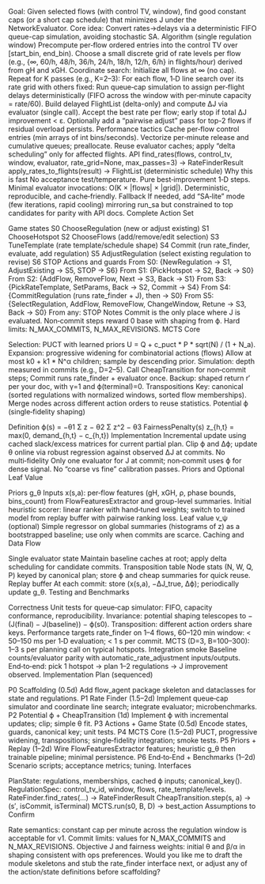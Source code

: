 Goal: Given selected flows (with control TV, window), find good constant caps (or a short cap schedule) that minimizes J under the NetworkEvaluator.
Core idea: Convert rates→delays via a deterministic FIFO queue-cap simulation, avoiding stochastic SA.
Algorithm (single regulation window)
Precompute per‑flow ordered entries into the control TV over [start_bin, end_bin).
Choose a small discrete grid of rate levels per flow (e.g., {∞, 60/h, 48/h, 36/h, 24/h, 18/h, 12/h, 6/h} in flights/hour) derived from gH and xGH.
Coordinate search:
Initialize all flows at ∞ (no cap).
Repeat for K passes (e.g., K=2–3):
For each flow, 1‑D line search over its rate grid with others fixed:
Run queue‑cap simulation to assign per‑flight delays deterministically (FIFO across the window with per‑minute capacity = rate/60).
Build delayed FlightList (delta-only) and compute ΔJ via evaluator (single call).
Accept the best rate per flow; early stop if total ΔJ improvement < ε.
Optionally add a “pairwise adjust” pass for top-2 flows if residual overload persists.
Performance tactics
Cache per‑flow control entries (min arrays of int bins/seconds).
Vectorize per‑minute release and cumulative queues; preallocate.
Reuse evaluator caches; apply “delta scheduling” only for affected flights.
API
find_rates(flows, control_tv, window, evaluator, rate_grid=None, max_passes=3) -> RateFinderResult
apply_rates_to_flights(result) -> FlightList (deterministic schedule)
Why this is fast
No acceptance test/temperature. Pure best‑improvement 1‑D steps.
Minimal evaluator invocations: O(K × |flows| × |grid|).
Deterministic, reproducible, and cache‑friendly.
Fallback
If needed, add “SA‑lite” mode (few iterations, rapid cooling) mirroring run_sa but constrained to top candidates for parity with API docs.
Complete Action Set

Game states
S0 ChooseRegulation (new or adjust existing)
S1 ChooseHotspot
S2 ChooseFlows (add/remove/edit selection)
S3 TuneTemplate (rate template/schedule shape)
S4 Commit (run rate_finder, evaluate, add regulation)
S5 AdjustRegulation (select existing regulation to revise)
S6 STOP
Actions and guards
From S0: {NewRegulation → S1, AdjustExisting → S5, STOP → S6}
From S1: {PickHotspot → S2, Back → S0}
From S2: {AddFlow, RemoveFlow, Next → S3, Back → S1}
From S3: {PickRateTemplate, SetParams, Back → S2, Commit → S4}
From S4: {CommitRegulation (runs rate_finder + J), then → S0}
From S5: {SelectRegulation, AddFlow, RemoveFlow, ChangeWindow, Retune → S3, Back → S0}
From any: STOP
Notes
Commit is the only place where J is evaluated.
Non‑commit steps reward 0 base with shaping from ϕ.
Hard limits: N_MAX_COMMITS, N_MAX_REVISIONS.
MCTS Core

Selection: PUCT with learned priors
U = Q + c_puct * P * sqrt(N) / (1 + N_a).
Expansion: progressive widening for combinatorial actions (flows)
Allow at most k0 + k1 * N^α children; sample by descending prior.
Simulation: depth measured in commits (e.g., D=2–5).
Call CheapTransition for non‑commit steps; Commit runs rate_finder + evaluator once.
Backup: shaped return r′ per your doc, with γ=1 and ϕ(terminal)=0.
Transpositions
Key: canonical (sorted regulations with normalized windows, sorted flow memberships).
Merge nodes across different action orders to reuse statistics.
Potential ϕ (single‑fidelity shaping)

Definition
ϕ(s) = −θ1 Σ z − θ2 Σ z^2 − θ3 FairnessPenalty(s)
z_{h,t} = max(0, demand_{h,t} − c_{h,t})
Implementation
Incremental update using cached slack/excess matrices for current partial plan.
Clip ϕ and Δϕ; update θ online via robust regression against observed ΔJ at commits.
No multi‑fidelity
Only one evaluator for J at commit; non‑commit uses ϕ for dense signal.
No “coarse vs fine” calibration passes.
Priors and Optional Leaf Value

Priors g_θ
Inputs x(s,a): per‑flow features (gH, xGH, ρ, phase bounds, bins_count) from FlowFeaturesExtractor and group-level summaries.
Initial heuristic scorer: linear ranker with hand‑tuned weights; switch to trained model from replay buffer with pairwise ranking loss.
Leaf value v_ψ (optional)
Simple regressor on global summaries (histograms of z) as a bootstrapped baseline; use only when commits are scarce.
Caching and Data Flow

Single evaluator state
Maintain baseline caches at root; apply delta scheduling for candidate commits.
Transposition table
Node stats (N, W, Q, P) keyed by canonical plan; store ϕ and cheap summaries for quick reuse.
Replay buffer
At each commit: store (x(s,a), −ΔJ_true, Δϕ); periodically update g_θ.
Testing and Benchmarks

Correctness
Unit tests for queue‑cap simulator: FIFO, capacity conformance, reproducibility.
Invariance: potential shaping telescopes to −(J(final) − J(baseline)) − ϕ(s0).
Transposition: different action orders share keys.
Performance targets
rate_finder on 1–4 flows, 60–120 min window: < 50–150 ms per 1‑D evaluation; < 1 s per commit.
MCTS (D=3, B=100–300): 1–3 s per planning call on typical hotspots.
Integration smoke
Baseline counts/evaluator parity with automatic_rate_adjustment inputs/outputs.
End‑to‑end: pick 1 hotspot → plan 1–2 regulations → J improvement observed.
Implementation Plan (sequenced)

P0 Scaffolding (0.5d)
Add flow_agent package skeleton and dataclasses for state and regulations.
P1 Rate Finder (1.5–2d)
Implement queue‑cap simulator and coordinate line search; integrate evaluator; microbenchmarks.
P2 Potential ϕ + CheapTransition (1d)
Implement ϕ with incremental updates; clip; simple θ fit.
P3 Actions + Game State (0.5d)
Encode states, guards, canonical key; unit tests.
P4 MCTS Core (1.5–2d)
PUCT, progressive widening, transpositions; single‑fidelity integration; smoke tests.
P5 Priors + Replay (1–2d)
Wire FlowFeaturesExtractor features; heuristic g_θ then trainable pipeline; minimal persistence.
P6 End‑to‑End + Benchmarks (1–2d)
Scenario scripts; acceptance metrics; tuning.
Interfaces

PlanState: regulations, memberships, cached ϕ inputs; canonical_key().
RegulationSpec: control_tv_id, window, flows, rate_template/levels.
RateFinder.find_rates(...) -> RateFinderResult
CheapTransition.step(s, a) -> (s′, isCommit, isTerminal)
MCTS.run(s0, B, D) -> best_action
Assumptions to Confirm

Rate semantics: constant cap per minute across the regulation window is acceptable for v1.
Commit limits: values for N_MAX_COMMITS and N_MAX_REVISIONS.
Objective J and fairness weights: initial θ and β/α in shaping consistent with ops preferences.
Would you like me to draft the module skeletons and stub the rate_finder interface next, or adjust any of the action/state definitions before scaffolding?